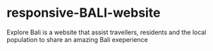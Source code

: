 # responsive-BALI-website
Explore Bali is a website that assist travellers, residents and the local population to share an amazing Bali exeperience

